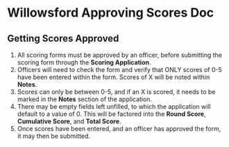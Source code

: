 # Willowsford Approving Scores Doc
## Getting Scores Approved

1. All scoring forms must be approved by an officer, before submitting the scoring form through the **Scoring Application**.
2. Officers will need to check the form and verify that ONLY scores of 0-5 have been entered within the form. Scores of X will be noted within **Notes**.
3. Scores can only be between 0-5, and if an X is scored, it needs to be marked in the **Notes** section of the application.
4. There may be empty fields left unfilled, to which the application will default to a value of 0. This will be factored into the **Round Score**, **Cumulative Score**, and **Total Score**.
5. Once scores have been entered, and an officer has approved the form, it may then be submitted. 


